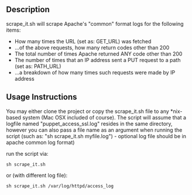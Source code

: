 ## Description

scrape_it.sh will scrape Apache's "common" format logs for the following items:
* How many times the URL (set as: GET_URL) was fetched
 * ...of the above requests, how many return codes other than 200
* The total number of times Apache returned ANY code other than 200
* The number of times that an IP address sent a PUT request to a path (set as: PATH_URL)
 * ...a breakdown of how many times such requests were made by IP address

## Usage Instructions
You may either clone the project or copy the scrape_it.sh file to any *nix-based system (Mac OSX included of course). The script will assume that a logfile named "puppet_access_ssl.log" resides in the same directory, however you can also pass a file name as an argument when running the script (such as: "sh scrape_it.sh myfile.log") - optional log file should be in apache common log format)

run the script via:
```
sh scrape_it.sh
```

or (with different log file):
```
sh scrape_it.sh /var/log/httpd/access_log
```